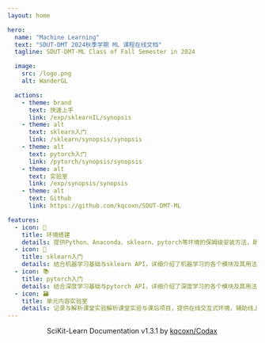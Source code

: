 ```yaml
---
layout: home

hero:
  name: "Machine Learning"
  text: "SDUT-DMT 2024秋季学期 ML 课程在线文档"
  tagline: SDUT-DMT-ML Class of Fall Semester in 2024

  image:
    src: /logo.png
    alt: WanderGL

  actions:
    - theme: brand
      text: 快速上手
      link: /exp/sklearnIL/synopsis
    - theme: alt
      text: sklearn入门
      link: /sklearn/synopsis/synopsis
    - theme: alt
      text: pytorch入门
      link: /pytorch/synopsis/synopsis
    - theme: alt
      text: 实验室
      link: /exp/synopsis/synopsis
    - theme: alt
      text: Github
      link: https://github.com/kqcoxn/SDUT-DMT-ML

features:
  - icon: 🔧
    title: 环境搭建
    details: 提供Python、Anaconda、sklearn、pytorch等环境的保姆级安装方法，助力快速上手机器学习。
  - icon: 📖
    title: sklearn入门
    details: 结合机器学习基础与sklearn API，详细介绍了机器学习的各个模块及其用法。
  - icon: 📚
    title: pytorch入门
    details: 结合深度学习基础与pytorch API，详细介绍了深度学习的各个模块及其用法。
  - icon: 🗃️
    title: 单元内容实验室
    details: 记录与解析课堂实验解析课堂实验与课后项目，提供在线交互式环境，辅助线上线下实践。
---
```


<div style="width:100%; text-align:center">
  <p>SciKit-Learn Documentation v1.3.1 by <a href="https://github.com/kqcoxn">kqcoxn/Codax</a> </p>
</div>
